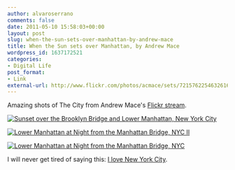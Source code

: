 ```yaml
---
author: alvaroserrano
comments: false
date: 2011-05-10 15:58:03+00:00
layout: post
slug: when-the-sun-sets-over-manhattan-by-andrew-mace
title: When the Sun sets over Manhattan, by Andrew Mace
wordpress_id: 1637172521
categories:
- Digital Life
post_format:
- Link
external-url: http://www.flickr.com/photos/acmace/sets/72157622546326169/
---
```


Amazing shots of The City from Andrew Mace's [Flickr stream](http://www.flickr.com/photos/acmace/).

[![Sunset over the Brooklyn Bridge and Lower Manhattan, New York City](/assets/images/flickr/4593733391_2ac3b54a34.jpg)](http://www.flickr.com/photos/acmace/4593733391/) 

[![Lower Manhattan at Night from the Manhattan Bridge, NYC II](http://farm5.static.flickr.com/4001/4434408330_f4a6208d95.jpg)](http://www.flickr.com/photos/acmace/4434408330/)

[![Lower Manhattan at Night from the Manhattan Bridge, NYC](/assets/images/flickr/4410650624_7567ee08f5.jpg)](http://www.flickr.com/photos/acmace/4410650624/)

I will never get tired of saying this: [I love New York City](http://analogsenses.com/2010/12/29/new-york-city/).

